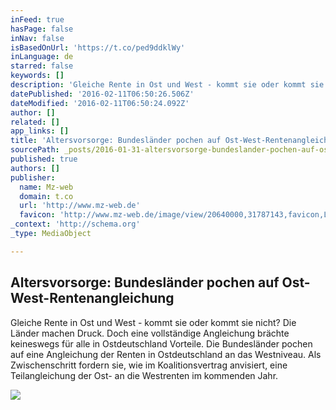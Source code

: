 ```yaml
---
inFeed: true
hasPage: false
inNav: false
isBasedOnUrl: 'https://t.co/ped9ddklWy'
inLanguage: de
starred: false
keywords: []
description: 'Gleiche Rente in Ost und West - kommt sie oder kommt sie nicht? Die Länder machen Druck. Doch eine vollständige Angleichung brächte keineswegs für alle in Ostdeutschland Vorteile. Die Bundesländer pochen auf eine Angleichung der Renten in Ostdeutschland an das Westniveau. Als Zwischenschritt fordern sie, wie im Koalitionsvertrag anvisiert, eine Teilangleichung der Ost- an die Westrenten im kommenden Jahr.'
datePublished: '2016-02-11T06:50:26.506Z'
dateModified: '2016-02-11T06:50:24.092Z'
author: []
related: []
app_links: []
title: 'Altersvorsorge: Bundesländer pochen auf Ost-West-Rentenangleichung'
sourcePath: _posts/2016-01-31-altersvorsorge-bundeslander-pochen-auf-ost-west-rentenangle.md
published: true
authors: []
publisher:
  name: Mz-web
  domain: t.co
  url: 'http://www.mz-web.de'
  favicon: 'http://www.mz-web.de/image/view/20640000,31787143,favicon,Landingpage+Home.ico'
_context: 'http://schema.org'
_type: MediaObject

---
```

<article style=""><h1>Altersvorsorge: Bundesländer pochen auf Ost-West-Rentenangleichung</h1><p>Gleiche Rente in Ost und West - kommt sie oder kommt sie nicht? Die Länder machen Druck. Doch eine vollständige Angleichung brächte keineswegs für alle in Ostdeutschland Vorteile. Die Bundesländer pochen auf eine Angleichung der Renten in Ostdeutschland an das Westniveau. Als Zwischenschritt fordern sie, wie im Koalitionsvertrag anvisiert, eine Teilangleichung der Ost- an die Westrenten im kommenden Jahr.</p><img src="https://s3-us-west-2.amazonaws.com/the-grid-img/p/5edc01ee52c773fd909e51fe654a14360181445f.jpg" /></article>